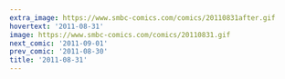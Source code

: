 ```yaml
---
extra_image: https://www.smbc-comics.com/comics/20110831after.gif
hovertext: '2011-08-31'
image: https://www.smbc-comics.com/comics/20110831.gif
next_comic: '2011-09-01'
prev_comic: '2011-08-30'
title: '2011-08-31'
---
```


